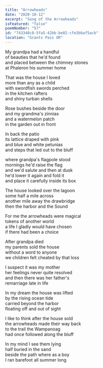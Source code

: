 ```yaml
---
title: "Arrowheads"
date: "2020-10-12"
excerpt: "Song of the Arrowheads"
isFeatured: "false"
poemNumber: "57"
id: "743348c8-5fa5-42bb-be02-cfe3bbaf5acb"
location: "Grants Pass OR"
---
```


My grandpa had a handful  
of beauties that he'd found  
and placed between the chimney stones  
at Phaleron his summer home

That was the house I loved  
more than any as a child  
with swordfish swords perched  
in the kitchen rafters  
and shiny turban shells

Rose bushes beside the door  
and my grandma's zinnias  
and a watermelon patch  
in the garden out in front

In back the patio  
its lattice draped with pink  
and blue and white petunias  
and steps that led out to the bluff

where grandpa's flagpole stood  
mornings he'd raise the flag  
and we'd salute and then at dusk  
he'd lower it again and fold it  
and place it carefully inside its box

The house looked over the lagoon  
some half a mile across  
another mile away the drawbridge  
then the harbor and the Sound

For me the arrowheads were magical  
tokens of another world  
a life I gladly would have chosen  
if there had been a choice

After grandpa died  
my parents sold the house  
without a word to anyone  
we children felt cheated by that loss

I suspect it was my mother  
her feelings never quite resolved  
and then there was her father's  
remarriage late in life

In my dream the house was lifted  
by the rising ocean tide  
carried beyond the harbor  
floating off and out of sight

I like to think after the house sold  
the arrowheads made their way back  
to the trail the Wampanoag  
had once followed along the bluff

In my mind I see them lying  
half buried in the sand  
beside the path where as a boy  
I ran barefoot all summer long
